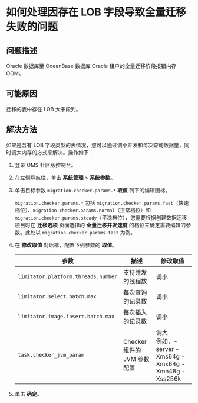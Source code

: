 # 如何处理因存在 LOB 字段导致全量迁移失败的问题

## 问题描述

Oracle 数据库至 OceanBase 数据库 Oracle 租户的全量迁移阶段报错内存 OOM。

## 可能原因

迁移的表中存在 LOB 大字段列。

## 解决方法

如果是含有 LOB 字段类型的表情况，您可以通过调小并发和每次查询数据量，同时调大内存的方式来解决。操作如下：

1. 登录 OMS 社区版控制台。

2. 在左侧导航栏，单击 **系统管理** \> **系统参数**。

3. 单击目标参数 `migration.checker.params.*` **取值** 列下的编辑图标。

    `migration.checker.params.*` 包括 `migration.checker.params.fast`（快速档位）、`migration.checker.params.normal`（正常档位）和 `migration.checker.params.steady`（平稳档位），您需要根据创建数据迁移项目时在 **迁移选项** 页面选择的 **全量迁移并发速度** 的档位来确定需要编辑的参数。此处以 `migration.checker.params.fast` 为例。

4. 在 **修改取值** 对话框，配置下列参数的 **取值**。

    |参数|描述|修改取值|
    |---------|---------|--------|
    |`limitator.platform.threads.number`|支持并发的线程数|调小|
    |`limitator.select.batch.max`|每次查询的记录数|调小|
    |`limitator.image.insert.batch.max`|每次插入的记录数|调小|
    |`task.checker_jvm_param`|Checker 组件的 JVM 参数配置|调大<br>例如，-server -Xms64g -Xmx64g -Xmn48g -Xss256k|

5. 单击 **确定**。
